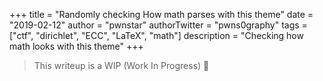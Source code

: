 +++
title = "Randomly checking How math parses with this theme"
date = "2019-02-12"
author = "pwnstar"
authorTwitter = "pwns0graphy"
tags = ["ctf", "dirichlet", "ECC", "LaTeX", "math"]
description = "Checking how math looks with this theme"
+++



> This writeup is a WIP (Work In Progress) 🔨

